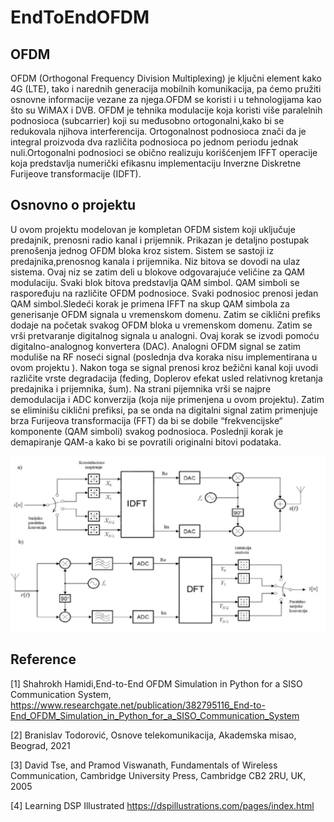 # EndToEndOFDM
## OFDM
OFDM (Orthogonal Frequency Division Multiplexing) je ključni element kako 4G (LTE), tako i narednih generacija mobilnih komunikacija, 
pa ćemo  pružiti osnovne informacije vezane za njega.OFDM se koristi i u tehnologijama 
kao što su WiMAX i DVB. OFDM je tehnika modulacije koja koristi više paralelnih podnosioca 
(subcarrier) koji su međusobno ortogonalni,kako bi se redukovala njihova interferencija.
Ortogonalnost podnosioca znači da je integral proizvoda dva različita podnosioca po jednom 
periodu jednak nuli.Ortogonalni podnosioci se obično realizuju korišćenjem  IFFT 
operacije koja predstavlja numerički efikasnu implementaciju Inverzne Diskretne Furijeove 
transformacije (IDFT).
## Osnovno o projektu
U ovom projektu modelovan je kompletan OFDM sistem koji uključuje predajnik, prenosni
radio kanal i prijemnik. Prikazan je detaljno postupak prenošenja jednog OFDM bloka
kroz sistem. Sistem se sastoji iz predajnika,prenosnog kanala i prijemnika. 
Niz bitova se dovodi na ulaz sistema. Ovaj niz se zatim deli u blokove odgovarajuće 
veličine za QAM modulaciju. Svaki blok bitova predstavlja QAM simbol. QAM simboli se 
raspoređuju na različite OFDM podnosioce. Svaki podnosioc prenosi jedan QAM simbol.Sledeći 
korak je primena IFFT na skup QAM simbola za generisanje OFDM signala u vremenskom domenu.
Zatim se ciklični prefiks dodaje na početak svakog OFDM bloka u vremenskom domenu. Zatim
se vrši pretvaranje digitalnog signala u analogni. Ovaj korak se izvodi pomoću digitalno-analognog 
konvertera (DAC). Analogni OFDM signal se zatim moduliše na RF noseći signal (poslednja dva koraka
nisu implementirana u ovom projektu ). Nakon toga se signal  prenosi kroz bežični kanal koji uvodi 
različite vrste degradacija (feding, Doplerov efekat usled relativnog kretanja predajnika i 
prijemnika, šum). Na strani pijemnika vrši se najpre demodulacija i ADC konverzija (koja nije 
primenjena u ovom projektu). Zatim se eliminišu ciklični prefiksi, pa se onda na digitalni 
signal  zatim primenjuje brza Furijeova transformacija (FFT) da bi se dobile  “frekvencijske“
komponente (QAM simboli) svakog podnosioca. Poslednji korak je demapiranje QAM-a kako bi se 
povratili originalni bitovi podataka.

![Alt text](ofdm.jpg)
## Reference
[1] Shahrokh Hamidi,End-to-End OFDM Simulation in Python for a SISO Communication System,
https://www.researchgate.net/publication/382795116_End-to-End_OFDM_Simulation_in_Python_for_a_SISO_Communication_System

[2] Branislav Todorović, Osnove telekomunikacija, Akademska misao, Beograd, 2021

[3] David Tse, and Pramod Viswanath, Fundamentals of Wireless Communication, Cambridge University Press, Cambridge CB2 2RU, UK, 2005

[4] Learning DSP Illustrated https://dspillustrations.com/pages/index.html
